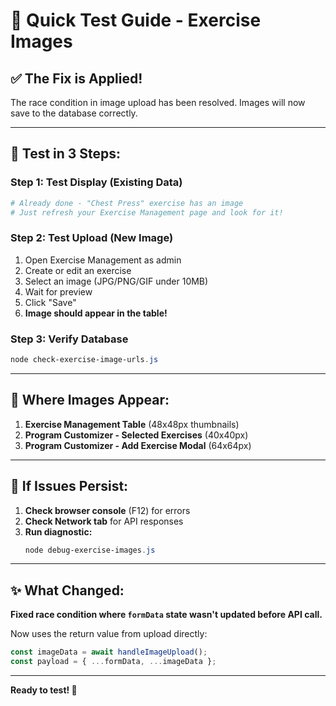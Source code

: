 # 🎯 Quick Test Guide - Exercise Images

## ✅ The Fix is Applied!

The race condition in image upload has been resolved. Images will now save to the database correctly.

---

## 🧪 Test in 3 Steps:

### **Step 1: Test Display (Existing Data)**
```powershell
# Already done - "Chest Press" exercise has an image
# Just refresh your Exercise Management page and look for it!
```

### **Step 2: Test Upload (New Image)**
1. Open Exercise Management as admin
2. Create or edit an exercise
3. Select an image (JPG/PNG/GIF under 10MB)
4. Wait for preview
5. Click "Save"
6. **Image should appear in the table!**

### **Step 3: Verify Database**
```powershell
node check-exercise-image-urls.js
```

---

## 🎨 Where Images Appear:

1. **Exercise Management Table** (48x48px thumbnails)
2. **Program Customizer - Selected Exercises** (40x40px)
3. **Program Customizer - Add Exercise Modal** (64x64px)

---

## 🔧 If Issues Persist:

1. **Check browser console** (F12) for errors
2. **Check Network tab** for API responses
3. **Run diagnostic:**
   ```powershell
   node debug-exercise-images.js
   ```

---

## ✨ What Changed:

**Fixed race condition where `formData` state wasn't updated before API call.**

Now uses the return value from upload directly:
```javascript
const imageData = await handleImageUpload();
const payload = { ...formData, ...imageData };
```

---

**Ready to test! 🚀**
